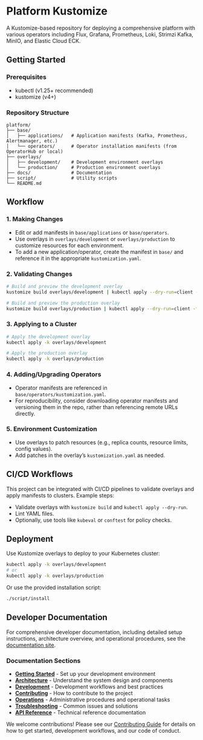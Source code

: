 # Platform Kustomize

A Kustomize-based repository for deploying a comprehensive platform with various operators including Flux, Grafana, Prometheus, Loki, Strimzi Kafka, MinIO, and Elastic Cloud ECK.

## Getting Started

### Prerequisites

- kubectl (v1.25+ recommended)
- kustomize (v4+)

### Repository Structure

```
platform/
├── base/
│   ├── applications/   # Application manifests (Kafka, Prometheus, Alertmanager, etc.)
│   └── operators/      # Operator installation manifests (from OperatorHub or local)
├── overlays/
│   ├── development/    # Development environment overlays
│   └── production/     # Production environment overlays
├── docs/               # Documentation
├── script/             # Utility scripts
└── README.md
```

## Workflow

### 1. Making Changes
- Edit or add manifests in `base/applications` or `base/operators`.
- Use overlays in `overlays/development` or `overlays/production` to customize resources for each environment.
- To add a new application/operator, create the manifest in `base/` and reference it in the appropriate `kustomization.yaml`.

### 2. Validating Changes

```sh
# Build and preview the development overlay
kustomize build overlays/development | kubectl apply --dry-run=client -f -

# Build and preview the production overlay
kustomize build overlays/production | kubectl apply --dry-run=client -f -
```

### 3. Applying to a Cluster

```sh
# Apply the development overlay
kubectl apply -k overlays/development

# Apply the production overlay
kubectl apply -k overlays/production
```

### 4. Adding/Upgrading Operators
- Operator manifests are referenced in `base/operators/kustomization.yaml`.
- For reproducibility, consider downloading operator manifests and versioning them in the repo, rather than referencing remote URLs directly.

### 5. Environment Customization
- Use overlays to patch resources (e.g., replica counts, resource limits, config values).
- Add patches in the overlay’s `kustomization.yaml` as needed.

## CI/CD Workflows

This project can be integrated with CI/CD pipelines to validate overlays and apply manifests to clusters. Example steps:

- Validate overlays with `kustomize build` and `kubectl apply --dry-run`.
- Lint YAML files.
- Optionally, use tools like `kubeval` or `conftest` for policy checks.

## Deployment

Use Kustomize overlays to deploy to your Kubernetes cluster:

```bash
kubectl apply -k overlays/development
# or
kubectl apply -k overlays/production
```

Or use the provided installation script:

```bash
./script/install
```

## Developer Documentation

For comprehensive developer documentation, including detailed setup instructions, architecture overview, and operational procedures, see the [documentation site](docs/).

### Documentation Sections

- **[Getting Started](docs/getting-started.md)** - Set up your development environment
- **[Architecture](docs/architecture.md)** - Understand the system design and components
- **[Development](docs/development.md)** - Development workflows and best practices
- **[Contributing](docs/contributing.md)** - How to contribute to the project
- **[Operations](docs/operations.md)** - Administrative procedures and operational tasks
- **[Troubleshooting](docs/troubleshooting.md)** - Common issues and solutions
- **[API Reference](docs/api-reference.md)** - Technical reference documentation

We welcome contributions! Please see our [Contributing Guide](CONTRIBUTING.md) for details on how to get started, development workflows, and our code of conduct.
